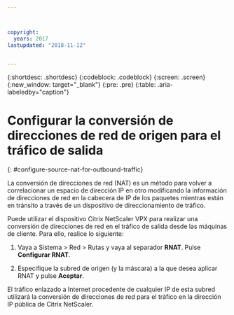 ```yaml
---



copyright:
  years: 2017
lastupdated: "2018-11-12"


---
```


{:shortdesc: .shortdesc}
{:codeblock: .codeblock}
{:screen: .screen}
{:new_window: target="_blank"}
{:pre: .pre}
{:table: .aria-labeledby="caption"}

# Configurar la conversión de direcciones de red de origen para el tráfico de salida
{: #configure-source-nat-for-outbound-traffic}

La conversión de direcciones de red (NAT) es un método para volver a correlacionar un espacio de dirección IP en otro modificando la información de direcciones de red en la cabecera de IP de los paquetes mientras están en tránsito a través de un dispositivo de direccionamiento de tráfico.

Puede utilizar el dispositivo Citrix NetScaler VPX para realizar una conversión de direcciones de red en el tráfico de salida desde las máquinas de cliente. Para ello, realice lo siguiente:

1. Vaya a Sistema > Red > Rutas y vaya al separador **RNAT**. Pulse **Configurar RNAT**.

2. Especifique la subred de origen (y la máscara) a la que desea aplicar RNAT y pulse **Aceptar**.

El tráfico enlazado a Internet procedente de cualquier IP de esta subred utilizará la conversión de direcciones de red para el tráfico en la dirección IP pública de Citrix NetScaler.    
